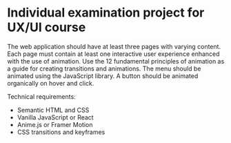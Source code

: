 # Individual examination project for UX/UI course

The web application should have at least three pages with varying content. Each page must contain at least one interactive user experience enhanced with the use of animation. Use the 12 fundamental principles of animation as a guide for creating transitions and animations. The menu should be animated using the JavaScript library. A button should be animated organically on hover and click.

Technical requirements:
- Semantic HTML and CSS
- Vanilla JavaScript or React
- Anime.js or Framer Motion
- CSS transitions and keyframes
